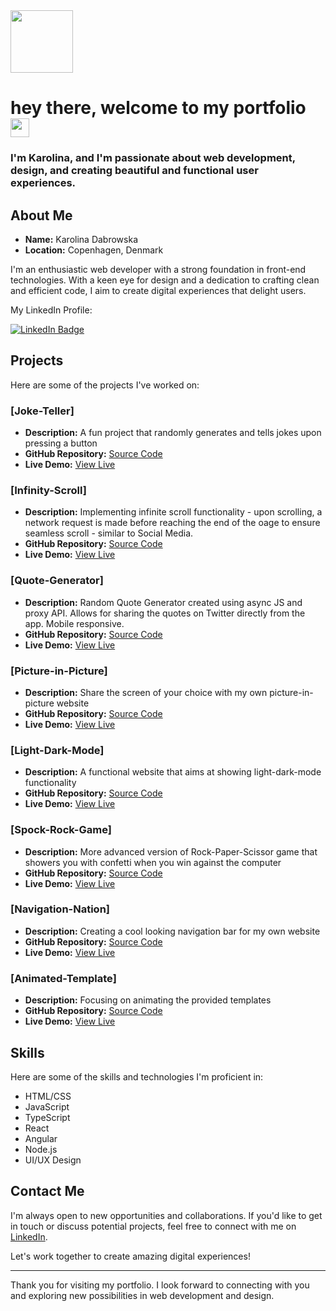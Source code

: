 <div id="header" align="left">
  <img src="https://media.giphy.com/media/i4MAH84pqe2m2aVojc/giphy.gif" width="100"/>
</div>
<div>
  <h1>
    <span>hey there, welcome to my portfolio</span>
    <img src="https://media.giphy.com/media/hvRJCLFzcasrR4ia7z/giphy.gif" width="30px"/>
  </h1>
  <h3>I'm Karolina, and I'm passionate about web development, design, and creating beautiful and functional user experiences.</h3>
</div>

## About Me

- **Name:** Karolina Dabrowska
- **Location:** Copenhagen, Denmark

I'm an enthusiastic web developer with a strong foundation in front-end technologies. With a keen eye for design and a dedication to crafting clean and efficient code, I aim to create digital experiences that delight users.
<div id="linkedin">
    <p>My LinkedIn Profile:</p>
    <a href="https://www.linkedin.com/in/karolina-maria-dabrowska/">
       <img src="https://img.shields.io/badge/LinkedIn-blue?style=for-the-badge&logo=linkedin&logoColor=white" alt="LinkedIn Badge"/>
    </a>
</div>

## Projects

Here are some of the projects I've worked on:

### [Joke-Teller]

- **Description:** A fun project that randomly generates and tells jokes upon pressing a button
- **GitHub Repository:** [Source Code](https://github.com/KarolinaD95/My-Portfolio/tree/main/joke-teller-app/)
- **Live Demo:** [View Live](https://karolinad95.github.io/My-Portfolio/joke-teller-app/)
  
### [Infinity-Scroll]

- **Description:** Implementing infinite scroll functionality - upon scrolling, a network request is made before reaching the end of the oage to ensure seamless scroll - similar to Social Media.
- **GitHub Repository:** [Source Code](https://github.com/KarolinaD95/My-Portfolio/tree/main/infinity-scroll/)
- **Live Demo:** [View Live](https://karolinad95.github.io/My-Portfolio/infinity-scroll/)

### [Quote-Generator]

- **Description:** Random Quote Generator created using async JS and proxy API. Allows for sharing the quotes on Twitter directly from the app. Mobile responsive.
- **GitHub Repository:** [Source Code](https://github.com/KarolinaD95/My-Portfolio/tree/main/quote-generator/)
- **Live Demo:** [View Live](https://karolinad95.github.io/My-Portfolio/quote-generator/)

### [Picture-in-Picture]

- **Description:** Share the screen of your choice with my own picture-in-picture website
- **GitHub Repository:** [Source Code](https://github.com/KarolinaD95/My-Portfolio/tree/main/picture-in-picture/)
- **Live Demo:** [View Live](https://karolinad95.github.io/My-Portfolio/picture-in-picture/)

### [Light-Dark-Mode]

- **Description:** A functional website that aims at showing light-dark-mode functionality 
- **GitHub Repository:** [Source Code](https://github.com/KarolinaD95/My-Portfolio/tree/main/light-dark-mode-app/)
- **Live Demo:** [View Live](https://karolinad95.github.io/My-Portfolio/light-dark-mode-app/)

### [Spock-Rock-Game]

- **Description:** More advanced version of Rock-Paper-Scissor game that showers you with confetti when you win against the computer
- **GitHub Repository:** [Source Code](https://github.com/KarolinaD95/My-Portfolio/tree/main/spock-rock-game/)
- **Live Demo:** [View Live](https://karolinad95.github.io/My-Portfolio/spock-rock-game/)

### [Navigation-Nation]
- **Description:** Creating a cool looking navigation bar for my own website
- **GitHub Repository:** [Source Code](https://github.com/KarolinaD95/My-Portfolio/tree/main/navigation-nation/)
- **Live Demo:** [View Live](https://karolinad95.github.io/My-Portfolio/navigation-nation/)

### [Animated-Template]
- **Description:** Focusing on animating the provided templates
- **GitHub Repository:** [Source Code](https://github.com/KarolinaD95/My-Portfolio/tree/main/animated-template/)
- **Live Demo:** [View Live](https://karolinad95.github.io/My-Portfolio/animated-template/)

## Skills

Here are some of the skills and technologies I'm proficient in:

- HTML/CSS
- JavaScript
- TypeScript
- React
- Angular
- Node.js
- UI/UX Design

## Contact Me

I'm always open to new opportunities and collaborations. If you'd like to get in touch or discuss potential projects, feel free to connect with me on [LinkedIn](https://www.linkedin.com/in/karolina-maria-dabrowska/).

Let's work together to create amazing digital experiences!

---

Thank you for visiting my portfolio. I look forward to connecting with you and exploring new possibilities in web development and design.
